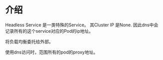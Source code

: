 # 介绍 #
Headless Service 是一类特殊的Service。
其Cluster IP 是None. 因此dns中会记录所有的这个service对应的Pod的ip地址。

将负载均衡委托给外部。

使用dns访问时，范围所有的pod的proxy地址。

